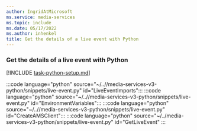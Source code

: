 ```yaml
---
author: IngridAtMicrosoft
ms.service: media-services
ms.topic: include
ms.date: 05/17/2022
ms.author: inhenkel
title: Get the details of a live event with Python
---
```


### Get the details of a live event with Python

[!INCLUDE [task-python-setup.md](python-snippets-env.md)]

:::code language="python" source="~/..//media-services-v3-python/snippets/live-event.py" id="LiveEventImports":::
:::code language="python" source="~/..//media-services-v3-python/snippets/live-event.py" id="EnvironmentVariables":::
:::code language="python" source="~/..//media-services-v3-python/snippets/live-event.py" id="CreateAMSClient":::
:::code language="python" source="~/../media-services-v3-python/snippets/live-event.py" id="GetLiveEvent" :::